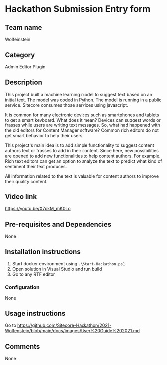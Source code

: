 # Hackathon Submission Entry form

## Team name
Wolfeinstein

## Category
Admin Editor Plugin

## Description
This project built a machine learning model to suggest text based on an initial text. The model was coded in Python. The model is running in a public service. Sitecore consumes those services using javascript.

It is common for many electronic devices such as smartphones and tablets to get a smart keyboard. What does it mean? Devices can suggest words or frasses while users are writing text messages. So, what had happened with the old editors for Content Manager software? Common rich editors do not get smart behavior to help their users.

This project's main idea is to add simple functionality to suggest content authors text or frasses to add in their content. Since here, new possibilities are opened to add new functionalities to help content authors. For example. Rich text editors can get an option to analyze the text to predict what kind of sentiment their text produces.

All information related to the text is valuable for content authors to improve their quality content.

## Video link
https://youtu.be/X7pkM_mK0Lo

## Pre-requisites and Dependencies
None

## Installation instructions
1. Start docker environment using `.\Start-Hackathon.ps1`
2. Open solution in Visual Studio and run build
3. Go to any RTF editor

### Configuration
None

## Usage instructions

Go to https://github.com/Sitecore-Hackathon/2021-Wolfenstein/blob/main/docs/images/User%20Guide%202021.md

## Comments
None

